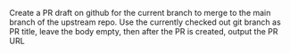 Create a PR draft on github for the current branch to merge to the main branch of the upstream repo. Use the currently checked out git branch as PR title, leave the body empty, then after the PR is created, output the PR URL